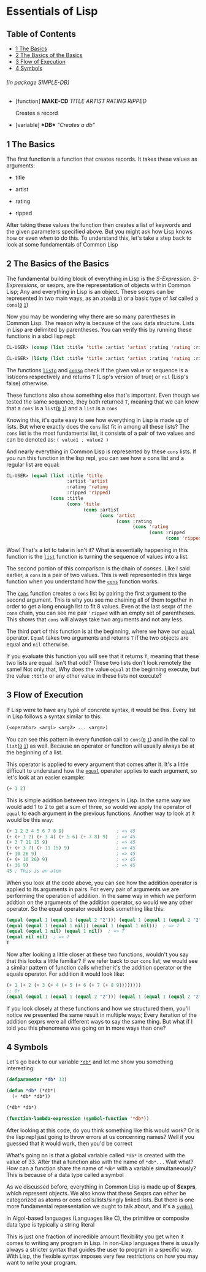 <a id="x-28SIMPLE-DB-3A-40ESSENTIALS-OF-LISP-20MGL-PAX-3ASECTION-29"></a>
<a id="SIMPLE-DB:@ESSENTIALS-OF-LISP%20MGL-PAX:SECTION"></a>

# Essentials of Lisp

## Table of Contents

- [1 The Basics][3e78]
- [2 The Basics of the Basics][77a6]
- [3 Flow of Execution][0fd9]
- [4 Symbols][b896]

###### \[in package SIMPLE-DB\]
<a id="x-28SIMPLE-DB-3AMAKE-CD-20FUNCTION-29"></a>
<a id="SIMPLE-DB:MAKE-CD%20FUNCTION"></a>

- [function] **MAKE-CD** *TITLE ARTIST RATING RIPPED*

    Creates a record

<a id="x-28SIMPLE-DB-3A-2ADB-2A-20VARIABLE-29"></a>
<a id="SIMPLE-DB:*DB*%20VARIABLE"></a>

- [variable] **\*DB\*** *"Creates a db"*

<a id="x-28SIMPLE-DB-3A-40THE-BASICS-20MGL-PAX-3ASECTION-29"></a>
<a id="SIMPLE-DB:@THE-BASICS%20MGL-PAX:SECTION"></a>

## 1 The Basics



The first function is a function that creates records.
It takes these values as arguments:

- title

- artist

- rating

- ripped

After taking these values the function then creates a list of keywords and the given parameters
specified above. But you might ask how Lisp knows how or even *when* to do this. To understand this,
let's take a step back to look at some fundamentals of Common Lisp



<a id="x-28SIMPLE-DB-3A-40THE-BASICS-OF-THE-BASICS-20MGL-PAX-3ASECTION-29"></a>
<a id="SIMPLE-DB:@THE-BASICS-OF-THE-BASICS%20MGL-PAX:SECTION"></a>

## 2 The Basics of the Basics



The fundamental building block of everything in Lisp is the *S-Expression*. *S-Expressions*, or sexprs,
are the representation of objects within Common Lisp; Any and everything in Lisp is an object.
These sexprs can be represented in two main ways, as an `atom`([`0`][5152] [`1`][a657]) or a basic type of *list*
called a `cons`([`0`][a237] [`1`][12a8])

Now you may be wondering why there are so many parentheses in Common Lisp. The reason why
is because of the `cons` data structure. Lists in Lisp are delimited by parentheses.
You can verify this by running these functions in a sbcl lisp repl:

```lisp
CL-USER> (consp (list :title 'title :artist 'artist :rating 'rating :ripped 'ripped))
```

```lisp
CL-USER> (listp (list :title 'title :artist 'artist :rating 'rating :ripped 'ripped))
```

The functions [`listp`][fefd] and [`consp`][6d19] check if the given value or sequence is a list/cons 
respectively and returns `T` (Lisp's version of true) or `nil` (Lisp's false) otherwise.

These functions also show something else that's important. Even though we tested the same sequence,
they both returned `T`, meaning that we can know that a `cons` is a `list`([`0`][79d8] [`1`][6d9f]) and
a `list` is a `cons`

Knowing this, it's quite easy to see how everything in Lisp is made up of lists. But where exactly
does the `cons` list fit in among all these lists? The `cons` list is the most fundamental
list, it consists of a pair of two values and can be denoted as: `( value1 . value2 )`

And nearly everything in Common Lisp is represented by these `cons` lists.
If you run this function in the lisp repl, you can see how a cons list and a regular list are equal:

```lisp
CL-USER> (equal (list :title 'title 
                      :artist 'artist 
                      :rating 'rating 
                      :ripped 'ripped) 
                (cons :title 
                      (cons 'title 
                            (cons :artist 
                                  (cons 'artist 
                                        (cons :rating 
                                              (cons 'rating 
                                                    (cons :ripped 
                                                          (cons 'ripped '())))))))))
```

Wow! That's a lot to take in isn't it? What is essentially happening in this function is the [`list`][6d9f]
function is turning the sequence of values into a list. 

The second portion of this comparison is the chain of *conses*. Like I said earlier,
a `cons` is a pair of two values. This is well represented in this large function
when you understand how the [`cons`][12a8] function works.

The [`cons`][12a8] function creates a `cons` list by pairing the first argument to the second argument.
This is why you see me chaining all of them together in order to get a long enough list to fit 8 values.
Even at the last sexpr of the `cons` chain, you can see me pair `'ripped` 
with an empty set of parentheses. This shows that `cons` will always take two arguments
and not any less.

The third part of this function is at the beginning, where we have our [`equal`][3fb5] operator. 
`Equal` takes two arguments and returns `T` if the two objects are equal and `nil`
otherwise.

If you evaluate this function you will see that it returns `T`, meaning that these two lists
are equal. Isn't that odd? These two lists don't look remotely the same! Not only that,
Why does the value `equal` at the beginning execute, but the value `:title` or 
any other value in these lists not execute?



<a id="x-28SIMPLE-DB-3A-40FLOW-OF-EXECUTION-20MGL-PAX-3ASECTION-29"></a>
<a id="SIMPLE-DB:@FLOW-OF-EXECUTION%20MGL-PAX:SECTION"></a>

## 3 Flow of Execution



If Lisp were to have any type of concrete syntax, it would be this.
Every list in Lisp follows a syntax similar to this:

```lisp
(<operator> <arg1> <arg2> ... <argn>)
```

You can see this pattern in every function call to `cons`([`0`][a237] [`1`][12a8]) and in the call to `list`([`0`][79d8] [`1`][6d9f])
as well. Because an operator or function will usually always be at the beginning of a list.

This operator is applied to every argument that comes after it. It's a little difficult to
understand how the [`equal`][3fb5] operater applies to each argument, so let's look at an easier example:

```lisp
(+ 1 2)
```

This is simple addition between two integers in Lisp. In the same way we would add 1 to 2 to get
a sum of three, so would we apply the operator of `equal` to each argument 
in the previous functions. Another way to look at it would be this way:

```lisp
(+ 1 2 3 4 5 6 7 8 9)                   ; => 45
(+ (+ 1 2) (+ 3 4) (+ 5 6) (+ 7 8) 9)   ; => 45
(+ 3 7 11 15 9)                         ; => 45
(+ (+ 3 7) (+ 11 15) 9)                 ; => 45
(+ 10 26 9)                             ; => 45
(+ (+ 10 26) 9)                         ; => 45
(+ 36 9)                                ; => 45
45 ; This is an atom
```

When you look at the code above, you can see how the addition operator is applied to its arguments
in pairs. For every pair of arguments we are performing the operation of addition.
In the same way in which we perform addtion on the arguments of the addition 
operator, so would we any other operator. So the equal operator would look something
like this:

```lisp
(equal (equal 1 (equal 1 (equal 2 "2"))) (equal 1 (equal 1 (equal 2 "2"))))  ; => T
(equal (equal 1 (equal 1 nil)) (equal 1 (equal 1 nil)))  ; => T
(equal (equal 1 nil) (equal 1 nil))  ; => T
(equal nil nil)  ; => T
T
```

Now after looking a little closer at these two functions, wouldn't you say that this looks
a little familiar? If we refer back to our `cons` list, we would see a similar
pattern of function calls whether it's the addition operator or the equals operator.
For addition it would look like:

```lisp
(+ 1 (+ 2 (+ 3 (+ 4 (+ 5 (+ 6 (+ 7 (+ 8 9))))))))
;; Or
(equal (equal 1 (equal 1 (equal 2 "2"))) (equal 1 (equal 1 (equal 2 "2"))))
```

If you look closely at these functions and how we structured them,
you'll notice we presented the same result in multiple ways;
Every iteration of the addition sexprs were all different ways to say the same thing.
But what if I told you this phenomena was going on in more ways than one?



<a id="x-28SIMPLE-DB-3A-40SYMBOLS-20MGL-PAX-3ASECTION-29"></a>
<a id="SIMPLE-DB:@SYMBOLS%20MGL-PAX:SECTION"></a>

## 4 Symbols



Let's go back to our variable [`*db*`][4363] and let me show you something interesting:

```lisp
(defparameter *db* 33)

(defun *db* (*db*)
  (+ *db* *db*))

(*db* *db*)

(function-lambda-expression (symbol-function '*db*))
```

After looking at this code, do you think something like this would work?
Or is the lisp repl just going to throw errors at us concerning names?
Well if you guessed that it would work, then you'd be correct

What's going on is that a global variable called `*db*` is created with the value of 33.
After that a function also with the name of `*db*`. . . Wait what? How can a function
share the name of `*db*` with a variable simultaneously? This is because of a data type
called a symbol

As we discussed before, everything in Common Lisp is made up of **Sexprs**, which represent objects.
We also know that these Sexprs can either be categorized as atoms or cons cells/lists/singly linked
lists. But there is one more fundamental representation we ought to talk about, and it's a [`symbol`][e5af]

In Algol-based languages (Languages like C), the primitive or composite data type is typically a
string literal

This is just one fraction of incredible amount flexibility you get when
it comes to writing any program in Lisp. In non-Lisp languages there is 
usually always a stricter syntax that guides the user to program in
a specific way. With Lisp, the flexible syntax imposes very few restrictions on
how you may want to write your program.



  [0fd9]: #SIMPLE-DB:@FLOW-OF-EXECUTION%20MGL-PAX:SECTION "Flow of Execution"
  [12a8]: http://www.lispworks.com/documentation/HyperSpec/Body/f_cons.htm "CONS (MGL-PAX:CLHS FUNCTION)"
  [3e78]: #SIMPLE-DB:@THE-BASICS%20MGL-PAX:SECTION "The Basics"
  [3fb5]: http://www.lispworks.com/documentation/HyperSpec/Body/f_equal.htm "EQUAL (MGL-PAX:CLHS FUNCTION)"
  [4363]: #SIMPLE-DB:*DB*%20VARIABLE "SIMPLE-DB:*DB* VARIABLE"
  [5152]: http://www.lispworks.com/documentation/HyperSpec/Body/f_atom.htm "ATOM (MGL-PAX:CLHS FUNCTION)"
  [6d19]: http://www.lispworks.com/documentation/HyperSpec/Body/f_consp.htm "CONSP (MGL-PAX:CLHS FUNCTION)"
  [6d9f]: http://www.lispworks.com/documentation/HyperSpec/Body/f_list_.htm "LIST (MGL-PAX:CLHS FUNCTION)"
  [77a6]: #SIMPLE-DB:@THE-BASICS-OF-THE-BASICS%20MGL-PAX:SECTION "The Basics of the Basics"
  [79d8]: http://www.lispworks.com/documentation/HyperSpec/Body/t_list.htm "LIST (MGL-PAX:CLHS CLASS)"
  [a237]: http://www.lispworks.com/documentation/HyperSpec/Body/t_cons.htm "CONS (MGL-PAX:CLHS CLASS)"
  [a657]: http://www.lispworks.com/documentation/HyperSpec/Body/t_atom.htm "ATOM (MGL-PAX:CLHS TYPE)"
  [b896]: #SIMPLE-DB:@SYMBOLS%20MGL-PAX:SECTION "Symbols"
  [e5af]: http://www.lispworks.com/documentation/HyperSpec/Body/t_symbol.htm "SYMBOL (MGL-PAX:CLHS CLASS)"
  [fefd]: http://www.lispworks.com/documentation/HyperSpec/Body/f_listp.htm "LISTP (MGL-PAX:CLHS FUNCTION)"
